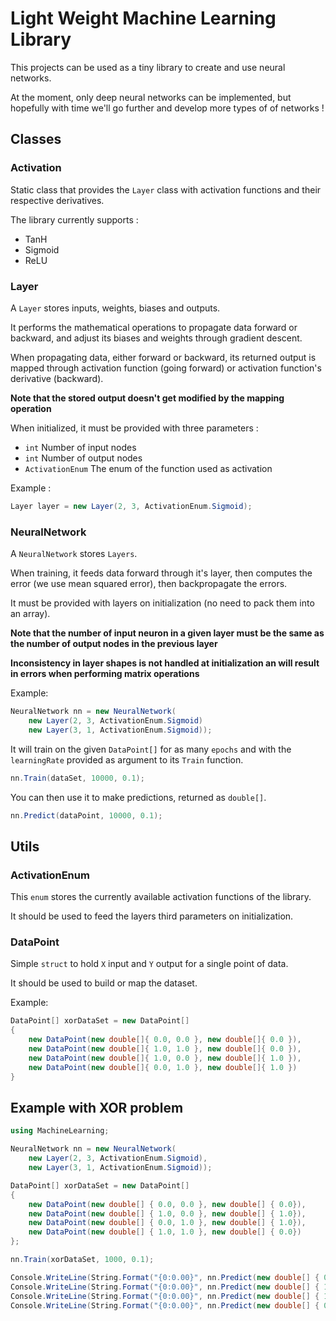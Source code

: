 # Light Weight Machine Learning Library

This projects can be used as a tiny library to create and use neural networks.

At the moment, only deep neural networks can be implemented, but hopefully with time we'll go further and develop more types of of networks !

## Classes

### Activation

Static class that provides the `Layer` class with activation functions and their respective derivatives.

The library currently supports :

- TanH
- Sigmoid
- ReLU


### Layer

A `Layer` stores inputs, weights, biases and outputs.

It performs the mathematical operations to propagate data forward or backward, and adjust its biases and weights through gradient descent.

When propagating data, either forward or backward, its returned output is mapped through activation function (going forward) or activation function's derivative (backward).

**Note that the stored output doesn't get modified by the mapping operation**

When initialized, it must be provided with three parameters :

- `int` Number of input nodes
- `int` Number of output nodes
- `ActivationEnum` The enum of the function used as activation

Example :

```C#
Layer layer = new Layer(2, 3, ActivationEnum.Sigmoid);
```

### NeuralNetwork

A `NeuralNetwork` stores `Layers`.

When training, it feeds data forward through it's layer, then computes the error (we use mean squared error), then backpropagate the errors.

It must be provided with layers on initialization (no need to pack them into an array).

**Note that the number of input neuron in a given layer must be the same as the number of output nodes in the previous layer**

**Inconsistency in layer shapes is not handled at initialization an will result in errors when performing matrix operations**

Example:

```C#
NeuralNetwork nn = new NeuralNetwork(
	new Layer(2, 3, ActivationEnum.Sigmoid)
	new Layer(3, 1, ActivationEnum.Sigmoid));
```

It will train on the given `DataPoint[]` for as many `epochs` and with the `learningRate` provided as argument to its `Train` function.

```C#
nn.Train(dataSet, 10000, 0.1);
```

You can then use it to make predictions, returned as `double[]`.

```C#
nn.Predict(dataPoint, 10000, 0.1);
```

## Utils

### ActivationEnum

This `enum` stores the currently available activation functions of the library.

It should be used to feed the layers third parameters on initialization.

### DataPoint

Simple `struct` to hold `X` input and `Y` output for a single point of data.

It should be used to build or map the dataset.

Example:

```c#
DataPoint[] xorDataSet = new DataPoint[]
{
	new DataPoint(new double[]{ 0.0, 0.0 }, new double[]{ 0.0 }),
	new DataPoint(new double[]{ 1.0, 1.0 }, new double[]{ 0.0 }),
	new DataPoint(new double[]{ 1.0, 0.0 }, new double[]{ 1.0 }),
	new DataPoint(new double[]{ 0.0, 1.0 }, new double[]{ 1.0 })
}
```

## Example with XOR problem

```c#
using MachineLearning;

NeuralNetwork nn = new NeuralNetwork(
    new Layer(2, 3, ActivationEnum.Sigmoid),
    new Layer(3, 1, ActivationEnum.Sigmoid));

DataPoint[] xorDataSet = new DataPoint[]
{
    new DataPoint(new double[] { 0.0, 0.0 }, new double[] { 0.0}),
    new DataPoint(new double[] { 1.0, 0.0 }, new double[] { 1.0}),
    new DataPoint(new double[] { 0.0, 1.0 }, new double[] { 1.0}),
    new DataPoint(new double[] { 1.0, 1.0 }, new double[] { 0.0})
};

nn.Train(xorDataSet, 1000, 0.1);

Console.WriteLine(String.Format("{0:0.00}", nn.Predict(new double[] { 0.0, 0.0 })[0]));
Console.WriteLine(String.Format("{0:0.00}", nn.Predict(new double[] { 1.0, 1.0 })[0]));
Console.WriteLine(String.Format("{0:0.00}", nn.Predict(new double[] { 1.0, 0.0 })[0]));
Console.WriteLine(String.Format("{0:0.00}", nn.Predict(new double[] { 0.0, 1.0 })[0]));
```
